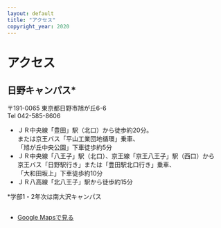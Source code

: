 ```yaml
---
layout: default
title: "アクセス"
copyright_year: 2020
---
```


<h1 class="nav7">アクセス</h1>
<section>
  <h2 class="mt0">日野キャンパス*</h2>
  <p>〒191-0065 東京都日野市旭が丘6-6<br>
    Tel 042-585-8606</p>
  <ul>
    <li>ＪＲ中央線「豊田」駅（北口）から徒歩約20分。<br>
      または京王バス「平山工業団地循環」乗車、<br>
      「旭が丘中央公園」下車徒歩約5分</li>
    <li>ＪＲ中央線「八王子」駅（北口）、京王線「京王八王子」駅（西口）から<br>
      京王バス「日野駅行き」または「豊田駅北口行き」乗車、<br>
      「大和田坂上」下車徒歩約10分</li>
    <li>ＪＲ八高線「北八王子」駅から徒歩約15分</li>
  </ul>
  <p>*学部1・2年次は南大沢キャンパス</p>
  <figure class="w70 "><img src="{{ site.baseurl }}/image/map.png" alt=""></figure>
  <ul>
    <li><a href="https://goo.gl/maps/9SF6fXR8W5T2" target="_blank" rel="noopener">Google Mapsで見る</a></li>
  </ul>
</section>
